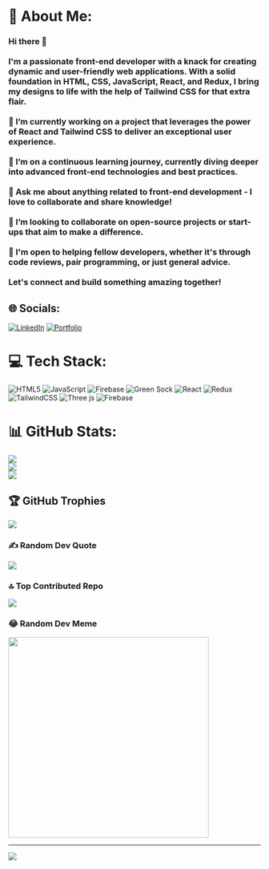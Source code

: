 # 💫 About Me:
### Hi there 👋<br><br>I'm a passionate front-end developer with a knack for creating dynamic and user-friendly web applications. With a solid foundation in **HTML**, **CSS**, **JavaScript**, **React**, and **Redux**, I bring my designs to life with the help of **Tailwind CSS** for that extra flair.<br><br>🔭 I’m currently working on a project that leverages the power of React and Tailwind CSS to deliver an exceptional user experience.<br><br>🌱 I’m on a continuous learning journey, currently diving deeper into advanced front-end technologies and best practices.<br><br>💬 Ask me about anything related to front-end development - I love to collaborate and share knowledge!<br><br>👯 I’m looking to collaborate on open-source projects or start-ups that aim to make a difference.<br><br>🤝 I'm open to helping fellow developers, whether it's through code reviews, pair programming, or just general advice.<br><br>Let's connect and build something amazing together!<br>


## 🌐 Socials:
[![LinkedIn](https://img.shields.io/badge/LinkedIn-%230077B5.svg?logo=linkedin&logoColor=white)](https://www.linkedin.com/in/sourabh-saini-8b5706182) 
[![Portfolio](https://img.shields.io/badge/Portfolio-%23000000.svg?logo=data:image/svg+xml;base64,PHN2ZyB4bWxucz0iaHR0cDovL3d3dy53My5vcmcvMjAwMC9zdmciIHdpZHRoPSI0MCIgaGVpZ2h0PSI0MCIgdmlld0JveD0iMCAwIDUwIDUwIj48dGV4dCB4PSI1IiB5PSI0MCIgZm9udC1mYW1pbHk9IkFyaWFsLCBzYW5zLXNlcmlmIiBmb250LXNpemU9IjM1IiBmaWxsPSIjZjZmNjI1Ij5TPC90ZXh0Pjwvc3ZnPg==)](https://sourabh-saini-portfolio.vercel.app/)



# 💻 Tech Stack:
![HTML5](https://img.shields.io/badge/html5-%23E34F26.svg?style=for-the-badge&logo=html5&logoColor=white) ![JavaScript](https://img.shields.io/badge/javascript-%23323330.svg?style=for-the-badge&logo=javascript&logoColor=%23F7DF1E) ![Firebase](https://img.shields.io/badge/firebase-%23039BE5.svg?style=for-the-badge&logo=firebase) ![Green Sock](https://img.shields.io/badge/green%20sock-88CE02?style=for-the-badge&logo=greensock&logoColor=white) ![React](https://img.shields.io/badge/react-%2320232a.svg?style=for-the-badge&logo=react&logoColor=%2361DAFB) ![Redux](https://img.shields.io/badge/redux-%23593d88.svg?style=for-the-badge&logo=redux&logoColor=white) ![TailwindCSS](https://img.shields.io/badge/tailwindcss-%2338B2AC.svg?style=for-the-badge&logo=tailwind-css&logoColor=white) ![Three js](https://img.shields.io/badge/threejs-black?style=for-the-badge&logo=three.js&logoColor=white) ![Firebase](https://img.shields.io/badge/Firebase-039BE5?style=for-the-badge&logo=Firebase&logoColor=white)
# 📊 GitHub Stats:
![](https://github-readme-stats.vercel.app/api?username=Sou6161&theme=omni&hide_border=false&include_all_commits=true&count_private=true)<br/>
![](https://github-readme-streak-stats.herokuapp.com/?user=Sou6161&theme=omni&hide_border=false)<br/>
![](https://github-readme-stats.vercel.app/api/top-langs/?username=Sou6161&theme=omni&hide_border=false&include_all_commits=true&count_private=true&layout=compact)

## 🏆 GitHub Trophies
![](https://github-profile-trophy.vercel.app/?username=Sou6161&theme=discord&no-frame=true&no-bg=false&margin-w=4)

### ✍️ Random Dev Quote
![](https://quotes-github-readme.vercel.app/api?type=horizontal&theme=tokyonight)

### 🔝 Top Contributed Repo
![](https://github-contributor-stats.vercel.app/api?username=Sou6161&limit=5&theme=juicyfresh&combine_all_yearly_contributions=true)

### 😂 Random Dev Meme
<img src='https://blog.zegocloud.com/wp-content/uploads/2024/02/programming-meme-27.jpg' style="height: 400px;"/>

---
[![](https://visitcount.itsvg.in/api?id=Sou6161&icon=5&color=6)](https://visitcount.itsvg.in)

<!-- Proudly created with GPRM ( https://gprm.itsvg.in ) -->
